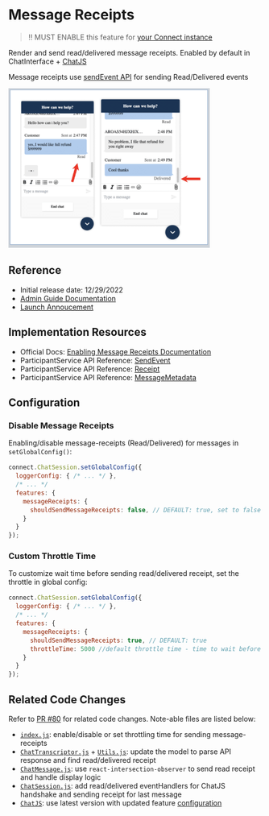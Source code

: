 # Message Receipts

> ‼️ MUST ENABLE this feature for [your Connect instance](https://docs.aws.amazon.com/connect/latest/adminguide/message-receipts.html)

Render and send read/delivered message receipts. Enabled by default in ChatInterface + [ChatJS](https://github.com/amazon-connect/amazon-connect-chatjs)

Message receipts use [sendEvent API](https://docs.aws.amazon.com/connect-participant/latest/APIReference/API_SendEvent.html) for sending Read/Delivered events

![View receipts](/.github/screenshots/view-receipts.png)

## Reference

 - Initial release date: 12/29/2022
 - [Admin Guide Documentation](https://docs.aws.amazon.com/connect/latest/adminguide/message-receipts.html)
 - [Launch Annoucement](https://aws.amazon.com/about-aws/whats-new/2022/12/amazon-connect-enables-showing-message-receipts-chat-experience/)


## Implementation Resources

 - Official Docs: [Enabling Message Receipts Documentation](https://docs.aws.amazon.com/connect/latest/adminguide/message-receipts.html)
 - ParticipantService API Reference: [SendEvent](https://docs.aws.amazon.com/connect-participant/latest/APIReference/API_SendEvent.html)
 - ParticipantService API Reference: [Receipt](https://docs.aws.amazon.com/connect-participant/latest/APIReference/API_Receipt.html)
 - ParticipantService API Reference: [MessageMetadata](https://docs.aws.amazon.com/connect-participant/latest/APIReference/API_MessageMetadata.html)

## Configuration

### Disable Message Receipts

Enabling/disable message-receipts (Read/Delivered) for messages in `setGlobalConfig()`:

```js
connect.ChatSession.setGlobalConfig({
  loggerConfig: { /* ... */ },
  /* ... */
  features: {
    messageReceipts: {
      shouldSendMessageReceipts: false, // DEFAULT: true, set to false to disable Read/Delivered receipts
    }
  }
});
```

### Custom Throttle Time

To customize wait time before sending read/delivered receipt, set the throttle in global config:

```js
connect.ChatSession.setGlobalConfig({
  loggerConfig: { /* ... */ },
  /* ... */
  features: {
    messageReceipts: {
      shouldSendMessageReceipts: true, // DEFAULT: true
      throttleTime: 5000 //default throttle time - time to wait before sending Read/Delivered receipt.
    }
  }
});
```

## Related Code Changes

Refer to [PR #80](https://github.com/amazon-connect/amazon-connect-chat-interface/pull/80) for related code changes.  Note-able files are listed below:

 - [`index.js`](./src/index.js): enable/disable or set throttling time for sending message-receipts
 - [`ChatTranscriptor.js`](./src/components/Chat/ChatTranscriptor/ChatTranscriptor.js) + [`Utils.js`](./src/components/Chat/datamodel/Utils.js): update the model to parse API response and find read/delivered receipt 
 - [`ChatMessage.js`](./src/components/Chat/ChatTranscriptor/ChatMessages/ChatMessage.js): use `react-intersection-observer` to send read receipt and handle display logic
 - [`ChatSession.js`](./src/components/Chat/ChatSession.js): add read/delivered eventHandlers for ChatJS handshake and sending receipt for last message
 - [`ChatJS`](https://github.com/amazon-connect/amazon-connect-chatjs): use latest version with updated feature [configuration](https://github.com/amazon-connect/amazon-connect-chatjs#connectchatsessionsetglobalconfig)
